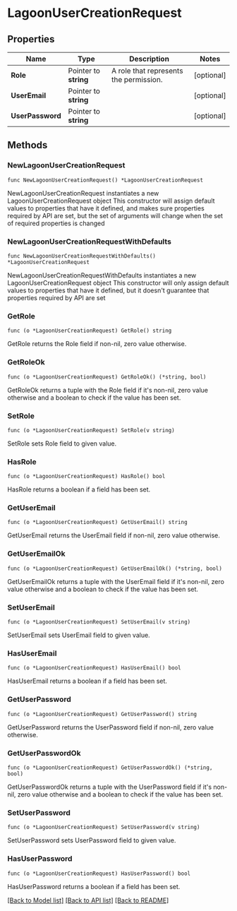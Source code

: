 # LagoonUserCreationRequest

## Properties

Name | Type | Description | Notes
------------ | ------------- | ------------- | -------------
**Role** | Pointer to **string** | A role that represents the permission. | [optional] 
**UserEmail** | Pointer to **string** |  | [optional] 
**UserPassword** | Pointer to **string** |  | [optional] 

## Methods

### NewLagoonUserCreationRequest

`func NewLagoonUserCreationRequest() *LagoonUserCreationRequest`

NewLagoonUserCreationRequest instantiates a new LagoonUserCreationRequest object
This constructor will assign default values to properties that have it defined,
and makes sure properties required by API are set, but the set of arguments
will change when the set of required properties is changed

### NewLagoonUserCreationRequestWithDefaults

`func NewLagoonUserCreationRequestWithDefaults() *LagoonUserCreationRequest`

NewLagoonUserCreationRequestWithDefaults instantiates a new LagoonUserCreationRequest object
This constructor will only assign default values to properties that have it defined,
but it doesn't guarantee that properties required by API are set

### GetRole

`func (o *LagoonUserCreationRequest) GetRole() string`

GetRole returns the Role field if non-nil, zero value otherwise.

### GetRoleOk

`func (o *LagoonUserCreationRequest) GetRoleOk() (*string, bool)`

GetRoleOk returns a tuple with the Role field if it's non-nil, zero value otherwise
and a boolean to check if the value has been set.

### SetRole

`func (o *LagoonUserCreationRequest) SetRole(v string)`

SetRole sets Role field to given value.

### HasRole

`func (o *LagoonUserCreationRequest) HasRole() bool`

HasRole returns a boolean if a field has been set.

### GetUserEmail

`func (o *LagoonUserCreationRequest) GetUserEmail() string`

GetUserEmail returns the UserEmail field if non-nil, zero value otherwise.

### GetUserEmailOk

`func (o *LagoonUserCreationRequest) GetUserEmailOk() (*string, bool)`

GetUserEmailOk returns a tuple with the UserEmail field if it's non-nil, zero value otherwise
and a boolean to check if the value has been set.

### SetUserEmail

`func (o *LagoonUserCreationRequest) SetUserEmail(v string)`

SetUserEmail sets UserEmail field to given value.

### HasUserEmail

`func (o *LagoonUserCreationRequest) HasUserEmail() bool`

HasUserEmail returns a boolean if a field has been set.

### GetUserPassword

`func (o *LagoonUserCreationRequest) GetUserPassword() string`

GetUserPassword returns the UserPassword field if non-nil, zero value otherwise.

### GetUserPasswordOk

`func (o *LagoonUserCreationRequest) GetUserPasswordOk() (*string, bool)`

GetUserPasswordOk returns a tuple with the UserPassword field if it's non-nil, zero value otherwise
and a boolean to check if the value has been set.

### SetUserPassword

`func (o *LagoonUserCreationRequest) SetUserPassword(v string)`

SetUserPassword sets UserPassword field to given value.

### HasUserPassword

`func (o *LagoonUserCreationRequest) HasUserPassword() bool`

HasUserPassword returns a boolean if a field has been set.


[[Back to Model list]](../README.md#documentation-for-models) [[Back to API list]](../README.md#documentation-for-api-endpoints) [[Back to README]](../README.md)


